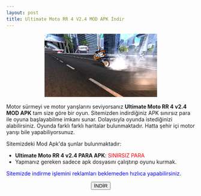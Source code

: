 ```yaml
---
layout: post
title: Ultimate Moto RR 4 V2.4 MOD APK İndir
---
```


<center>
<img src="/images/ultimatemoto.jpg" alt="Ultimate Moto RR 4" width="300px"/>
</center>
<p>Motor sürmeyi ve motor yarışlarını seviyorsanız <strong>Ultimate Moto RR 4 v2.4 MOD APK</strong> tam size göre bir oyun. Sitemizden indirdiğiniz APK sınırsız para ile oyuna başlayabilme imkanı sunar. Dolayısıyla oyunda istediğinizi alabilirsiniz. Oyunda farklı farklı haritalar bulunmaktadır. Hatta şehir içi motor yarışı bile yapabiliyorsunuz.
</p>

<p>Sitemizdeki Mod Apk'da şunlar bulunmaktadır:</p>
<ul>
<li><strong>Ultimate Moto RR 4 v2.4 PARA APK</strong>: <span style="color:red;">SINIRSIZ PARA</span></li>
<li>Yapmanız gereken sadece apk dosyasını çalıştırıp oyunu kurmak.</li>
</ul>

<p style="color: blue;">Sitemizde indirme işlemini reklamları beklemeden hızlıca yapabilirsiniz.</p>

<center>
<a href="https://cloud.mail.ru/public/JLtx/NEDeFTGHb" target="_blank" rel="nofollow"><button class="button3">İNDİR</button></a>
</center>

